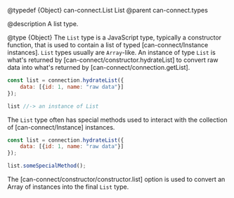 @typedef {Object} can-connect.List List
@parent can-connect.types

@description A list type.

@type {Object} The `List` type is a JavaScript type, typically
a constructor function, that is used to contain a list of typed [can-connect/Instance instances].  `List` types usually are
`Array`-like.  An instance of type `List` is what's returned by
[can-connect/constructor.hydrateList] to convert raw data into
what's returned by [can-connect/connection.getList].

```js
const list = connection.hydrateList({
	data: [{id: 1, name: "raw data"}]
});

list //-> an instance of List
```

The `List` type often has special methods used to interact with
the collection of [can-connect/Instance] instances.

```js
const list = connection.hydrateList({
	data: [{id: 1, name: "raw data"}]
});

list.someSpecialMethod();
```

The [can-connect/constructor/constructor.list] option is used
to convert an Array of instances into the final `List` type.
